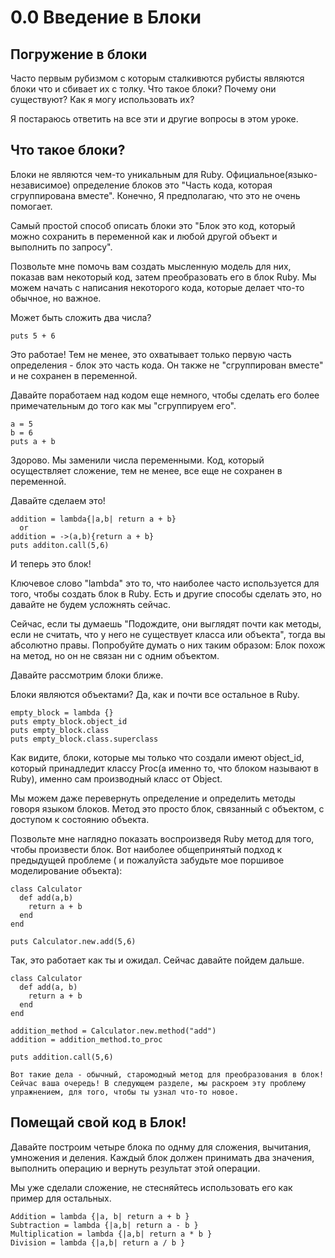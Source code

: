 ﻿# 0.0 Введение в Блоки #

## Погружение в блоки ##

Часто первым рубизмом с которым сталкивются рубисты являются блоки что и сбивает их с толку. Что такое блоки? Почему они существуют? Как я могу использовать их?

Я постараюсь ответить на все эти и другие вопросы в этом уроке.

## Что такое блоки? ##

Блоки не являются чем-то уникальным для Ruby. Официальное(языко-независимое) определение блоков это "Часть кода, которая сгруппирована вместе". Конечно, Я предполагаю, что это не очень помогает.

Самый простой способ описать блоки это "Блок это код, который можно сохранить в переменной как и любой другой объект и выполнить по запросу".

Позвольте мне помочь вам создать мысленную модель для них, показав вам некоторый код, затем преобразовать его в блок Ruby. Мы можем начать с написания некоторого кода, которые делает что-то обычное, но важное.

Может быть сложить два числа?

	puts 5 + 6

Это работае! Тем не менее, это охватывает только первую часть определения - блок это часть кода. Он также не "сгруппирован вместе" и не сохранен в переменной.

Давайте поработаем над кодом еще немного, чтобы сделать его более примечательным до того как мы "сгруппируем его".

	a = 5
	b = 6
	puts a + b

Здорово. Мы заменили числа переменными. Код, который осуществляет сложение, тем не менее, все еще не сохранен в переменной.

Давайте сделаем это!

	addition = lambda{|a,b| return a + b}
	  or
	addition = ->(a,b){return a + b}
	puts additon.call(5,6)

И теперь это блок!

Ключевое слово "lambda" это то, что наиболее часто используется для того, чтобы создать блок в Ruby. Есть и другие способы сделать это, но давайте не будем усложнять сейчас.

Сейчас, если ты думаешь "Подождите, они выглядят почти как методы, если не считать, что у него не существует класса или объекта", тогда вы абсолютно правы. Попробуйте думать о них таким образом: Блок похож на метод, но он не связан ни с одним объектом.

Давайте рассмотрим блоки ближе.

Блоки являются объектами? Да, как и почти все остальное в Ruby.

	empty_block = lambda {}
	puts empty_block.object_id
	puts empty_block.class
	puts empty_block.class.superclass


Как видите, блоки, которые мы только что создали имеют object_id, который принадледит классу Proc(а именно то, что блоком называют в Ruby), именно сам производный класс от Object.

Мы можем даже перевернуть определение и определить методы говоря языком блоков. Метод это просто блок, связанный с объектом, с доступом к состоянию объекта.

Позвольте мне наглядно показать воспроизведя Ruby метод для того, чтобы произвести блок. Вот наиболее общепринятый подход к предыдущей проблеме ( и пожалуйста забудьте мое поршивое моделирование объекта):

	class Calculator
	  def add(a,b)
	    return a + b
	  end
	end

	puts Calculator.new.add(5,6)

Так, это работает как ты и ожидал. Сейчас давайте пойдем дальше.

	class Calculator
	  def add(a, b)
	    return a + b
	  end
	end

	addition_method = Calculator.new.method("add")
	addition = addition_method.to_proc

	puts addition.call(5,6)

	Вот такие дела - обычный, старомодный метод для преобразования в блок!
	Сейчас ваша очередь! В следующем разделе, мы раскроем эту проблему упражнением, для того, чтобы ты узнал что-то новое.


## Помещай свой код в Блок! ##

Давайте построим четыре блока по однму для сложения, вычитания, умножения и деления. Каждый блок должен принимать два значения, выполнить операцию и вернуть результат этой операции.

Мы уже сделали сложение, не стесняйтесь использовать его как пример для остальных.


	Addition = lambda {|a, b| return a + b }
	Subtraction = lambda {|a,b| return a - b }
	Multiplication = lambda {|a,b| return a * b }
	Division = lambda {|a,b| return a / b }


